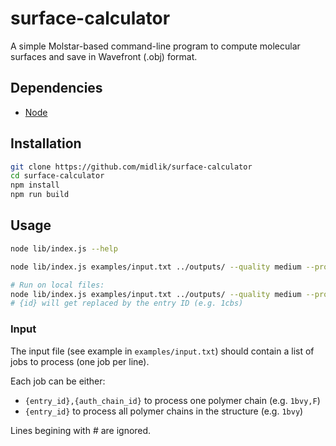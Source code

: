 # surface-calculator

A simple Molstar-based command-line program to compute molecular surfaces and save in Wavefront (.obj) format.

## Dependencies

- [Node](https://nodejs.org/)


## Installation

```sh
git clone https://github.com/midlik/surface-calculator
cd surface-calculator
npm install
npm run build
```

## Usage

```sh
node lib/index.js --help

node lib/index.js examples/input.txt ../outputs/ --quality medium --probe 1.4

# Run on local files:
node lib/index.js examples/input.txt ../outputs/ --quality medium --probe 1.4 --source 'file:///wherever/you/have/your/data/{id}.cif'
# {id} will get replaced by the entry ID (e.g. 1cbs)
```

### Input

The input file (see example in `examples/input.txt`) should contain a list of jobs to process (one job per line).

Each job can be either:
- `{entry_id},{auth_chain_id}` to process one polymer chain (e.g. `1bvy,F`)
- `{entry_id}` to process all polymer chains in the structure (e.g. `1bvy`)

Lines begining with # are ignored.
